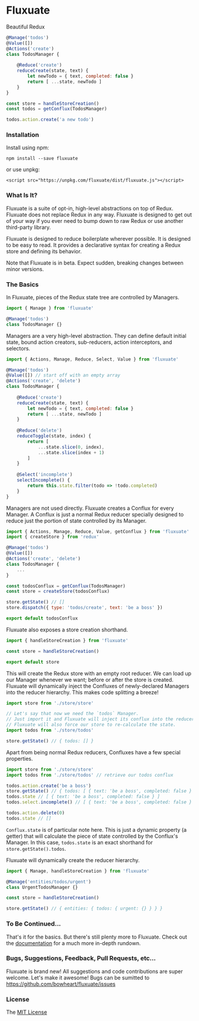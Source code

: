 # Fluxuate

Beautiful Redux

```javascript
@Manage('todos')
@Value([])
@Actions('create')
class TodosManager {
    
    @Reduce('create')
    reduceCreate(state, text) {
        let newTodo = { text, completed: false }
        return [ ...state, newTodo ]
    }
}

const store = handleStoreCreation()
const todos = getConflux(TodosManager)

todos.action.create('a new todo')
```


### Installation

Install using npm:

```
npm install --save fluxuate
```


or use unpkg:

```
<script src="https://unpkg.com/fluxuate/dist/fluxuate.js"></script>
```


### What Is It?

Fluxuate is a suite of opt-in, high-level abstractions on top of Redux. Fluxuate does not replace Redux in any way. Fluxuate is designed to get out of your way if you ever need to bump down to raw Redux or use another third-party library.

Fluxuate is designed to reduce boilerplate wherever possible. It is designed to be easy to read. It provides a declarative syntax for creating a Redux store and defining its behavior.

Note that Fluxuate is in beta. Expect sudden, breaking changes between minor versions.


### The Basics

In Fluxuate, pieces of the Redux state tree are controlled by Managers.

```javascript
import { Manage } from 'fluxuate'

@Manage('todos')
class TodosManager {}
```


Managers are a very high-level abstraction. They can define default initial state, bound action creators, sub-reducers, action interceptors, and selectors.

```javascript
import { Actions, Manage, Reduce, Select, Value } from 'fluxuate'

@Manage('todos')
@Value([]) // start off with an empty array
@Actions('create', 'delete')
class TodosManager {
    
    @Reduce('create')
    reduceCreate(state, text) {
        let newTodo = { text, completed: false }
        return [ ...state, newTodo ]
    }
    
    @Reduce('delete')
    reduceToggle(state, index) {
        return [
            ...state.slice(0, index),
            ...state.slice(index + 1)
        ]
    }
    
    @Select('incomplete')
    selectIncomplete() {
        return this.state.filter(todo => !todo.completed)
    }
}
```


Managers are not used directly. Fluxuate creates a Conflux for every Manager. A Conflux is just a normal Redux reducer specially designed to reduce just the portion of state controlled by its Manager.

```javascript
import { Actions, Manage, Reduce, Value, getConflux } from 'fluxuate'
import { createStore } from 'redux'

@Manage('todos')
@Value([])
@Actions('create', 'delete')
class TodosManager {
    ...
}

const todosConflux = getConflux(TodosManager)
const store = createStore(todosConflux)

store.getState() // []
store.dispatch({ type: 'todos/create', text: 'be a boss' })

export default todosConflux
```

Fluxuate also exposes a store creation shorthand.

```javascript
import { handleStoreCreation } from 'fluxuate'

const store = handleStoreCreation()

export default store
```


This will create the Redux store with an empty root reducer. We can load up our Manager whenever we want; before or after the store is created. Fluxuate will dynamically inject the Confluxes of newly-declared Managers into the reducer hierarchy. This makes code splitting a breeze!

```javascript
import store from './store/store'

// Let's say that now we need the `todos` Manager.
// Just import it and Fluxuate will inject its conflux into the reducer hierarchy.
// Fluxuate will also force our store to re-calculate the state.
import todos from './store/todos'

store.getState() // { todos: [] }
```


Apart from being normal Redux reducers, Confluxes have a few special properties.

```javascript
import store from './store/store'
import todos from './store/todos' // retrieve our todos conflux

todos.action.create('be a boss')
store.getState() // { todos: [ { text: 'be a boss', completed: false } ] }
todos.state // [ { text: 'be a boss', completed: false } ]
todos.select.incomplete() // [ { text: 'be a boss', completed: false } ]

todos.action.delete(0)
todos.state // []
```


`Conflux.state` is of particular note here. This is just a dynamic property (a getter) that will calculate the piece of state controlled by the Conflux's Manager. In this case, `todos.state` is an exact shorthand for `store.getState().todos`.

Fluxuate will dynamically create the reducer hierarchy.

```javascript
import { Manage, handleStoreCreation } from 'fluxuate'

@Manage('entities/todos/urgent')
class UrgentTodosManager {}

const store = handleStoreCreation()

store.getState() // { entities: { todos: { urgent: {} } } }
```


### To Be Continued...

That's it for the basics. But there's still plenty more to Fluxuate. Check out the [documentation](//bowheart.github.io/fluxuate) for a much more in-depth rundown.


### Bugs, Suggestions, Feedback, Pull Requests, etc...

Fluxuate is brand new! All suggestions and code contributions are super welcome. Let's make it awesome! Bugs can be sumitted to https://github.com/bowheart/fluxuate/issues


### License

The [MIT License](LICENSE)
